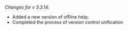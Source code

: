 _Changes for v 3.3.14_:
- Added a new version of offline help;
- Completed the process of version control unification

